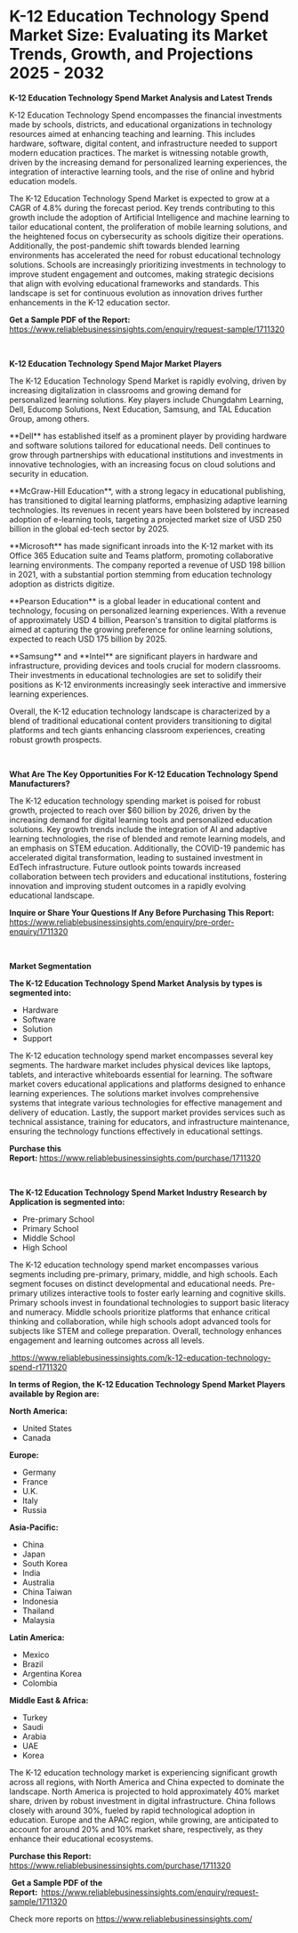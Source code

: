 <p><h1>K-12 Education Technology Spend Market Size: Evaluating its Market Trends, Growth, and Projections 2025 - 2032</h1></p><p><strong>K-12 Education Technology Spend Market Analysis and Latest Trends</strong></p>
<p><p>K-12 Education Technology Spend encompasses the financial investments made by schools, districts, and educational organizations in technology resources aimed at enhancing teaching and learning. This includes hardware, software, digital content, and infrastructure needed to support modern education practices. The market is witnessing notable growth, driven by the increasing demand for personalized learning experiences, the integration of interactive learning tools, and the rise of online and hybrid education models. </p><p>The K-12 Education Technology Spend Market is expected to grow at a CAGR of 4.8% during the forecast period. Key trends contributing to this growth include the adoption of Artificial Intelligence and machine learning to tailor educational content, the proliferation of mobile learning solutions, and the heightened focus on cybersecurity as schools digitize their operations. Additionally, the post-pandemic shift towards blended learning environments has accelerated the need for robust educational technology solutions. Schools are increasingly prioritizing investments in technology to improve student engagement and outcomes, making strategic decisions that align with evolving educational frameworks and standards. This landscape is set for continuous evolution as innovation drives further enhancements in the K-12 education sector.</p></p>
<p><strong>Get a Sample PDF of the Report:&nbsp;</strong> <a href="https://www.reliablebusinessinsights.com/enquiry/request-sample/1711320?utm_campaign=2274&utm_medium=2&utm_source=Github&utm_content=ia&utm_term=27032025&utm_id=k-12-education-technology-spend">https://www.reliablebusinessinsights.com/enquiry/request-sample/1711320</a></p>
<p>&nbsp;</p>
<p><strong>K-12 Education Technology Spend Major Market Players</strong></p>
<p><p>The K-12 Education Technology Spend Market is rapidly evolving, driven by increasing digitalization in classrooms and growing demand for personalized learning solutions. Key players include Chungdahm Learning, Dell, Educomp Solutions, Next Education, Samsung, and TAL Education Group, among others.</p><p>**Dell** has established itself as a prominent player by providing hardware and software solutions tailored for educational needs. Dell continues to grow through partnerships with educational institutions and investments in innovative technologies, with an increasing focus on cloud solutions and security in education.</p><p>**McGraw-Hill Education**, with a strong legacy in educational publishing, has transitioned to digital learning platforms, emphasizing adaptive learning technologies. Its revenues in recent years have been bolstered by increased adoption of e-learning tools, targeting a projected market size of USD 250 billion in the global ed-tech sector by 2025.</p><p>**Microsoft** has made significant inroads into the K-12 market with its Office 365 Education suite and Teams platform, promoting collaborative learning environments. The company reported a revenue of USD 198 billion in 2021, with a substantial portion stemming from education technology adoption as districts digitize.</p><p>**Pearson Education** is a global leader in educational content and technology, focusing on personalized learning experiences. With a revenue of approximately USD 4 billion, Pearson's transition to digital platforms is aimed at capturing the growing preference for online learning solutions, expected to reach USD 175 billion by 2025.</p><p>**Samsung** and **Intel** are significant players in hardware and infrastructure, providing devices and tools crucial for modern classrooms. Their investments in educational technologies are set to solidify their positions as K-12 environments increasingly seek interactive and immersive learning experiences.</p><p>Overall, the K-12 education technology landscape is characterized by a blend of traditional educational content providers transitioning to digital platforms and tech giants enhancing classroom experiences, creating robust growth prospects.</p></p>
<p>&nbsp;</p>
<p><strong>What Are The Key Opportunities For K-12 Education Technology Spend Manufacturers?</strong></p>
<p><p>The K-12 education technology spending market is poised for robust growth, projected to reach over $60 billion by 2026, driven by the increasing demand for digital learning tools and personalized education solutions. Key growth trends include the integration of AI and adaptive learning technologies, the rise of blended and remote learning models, and an emphasis on STEM education. Additionally, the COVID-19 pandemic has accelerated digital transformation, leading to sustained investment in EdTech infrastructure. Future outlook points towards increased collaboration between tech providers and educational institutions, fostering innovation and improving student outcomes in a rapidly evolving educational landscape.</p></p>
<p><strong>Inquire or Share Your Questions If Any Before Purchasing This Report:</strong> <a href="https://www.reliablebusinessinsights.com/enquiry/pre-order-enquiry/1711320?utm_campaign=2274&utm_medium=2&utm_source=Github&utm_content=ia&utm_term=27032025&utm_id=k-12-education-technology-spend">https://www.reliablebusinessinsights.com/enquiry/pre-order-enquiry/1711320</a></p>
<p>&nbsp;</p>
<p><strong>Market Segmentation</strong></p>
<p><strong>The K-12 Education Technology Spend Market Analysis by types is segmented into:</strong></p>
<p><ul><li>Hardware</li><li>Software</li><li>Solution</li><li>Support</li></ul></p>
<p><p>The K-12 education technology spend market encompasses several key segments. The hardware market includes physical devices like laptops, tablets, and interactive whiteboards essential for learning. The software market covers educational applications and platforms designed to enhance learning experiences. The solutions market involves comprehensive systems that integrate various technologies for effective management and delivery of education. Lastly, the support market provides services such as technical assistance, training for educators, and infrastructure maintenance, ensuring the technology functions effectively in educational settings.</p></p>
<p><strong>Purchase this Report:&nbsp;</strong><a href="https://www.reliablebusinessinsights.com/purchase/1711320?utm_campaign=2274&utm_medium=2&utm_source=Github&utm_content=ia&utm_term=27032025&utm_id=k-12-education-technology-spend">https://www.reliablebusinessinsights.com/purchase/1711320</a></p>
<p>&nbsp;</p>
<p><strong>The K-12 Education Technology Spend Market Industry Research by Application is segmented into:</strong></p>
<p><ul><li>Pre-primary School</li><li>Primary School</li><li>Middle School</li><li>High School</li></ul></p>
<p><p>The K-12 education technology spend market encompasses various segments including pre-primary, primary, middle, and high schools. Each segment focuses on distinct developmental and educational needs. Pre-primary utilizes interactive tools to foster early learning and cognitive skills. Primary schools invest in foundational technologies to support basic literacy and numeracy. Middle schools prioritize platforms that enhance critical thinking and collaboration, while high schools adopt advanced tools for subjects like STEM and college preparation. Overall, technology enhances engagement and learning outcomes across all levels.</p></p>
<p><a href="https://www.reliablebusinessinsights.com/k-12-education-technology-spend-r1711320?utm_campaign=2274&utm_medium=2&utm_source=Github&utm_content=ia&utm_term=27032025&utm_id=k-12-education-technology-spend">&nbsp;https://www.reliablebusinessinsights.com/k-12-education-technology-spend-r1711320</a></p>
<p><strong>In terms of Region, the K-12 Education Technology Spend Market Players available by Region are:</strong></p>
<p>
    <p> <strong> North America: </strong>
        <ul>
            <li>United States</li>
            <li>Canada</li>
        </ul>
        </p> 
    <p> <strong> Europe: </strong>
        <ul>
            <li>Germany</li>
            <li>France</li>
            <li>U.K.</li>
            <li>Italy</li>
            <li>Russia</li>
        </ul>
        </p> 
    <p> <strong> Asia-Pacific: </strong>
        <ul>
            <li>China</li>
            <li>Japan</li>
            <li>South Korea</li>
            <li>India</li>
            <li>Australia</li>
            <li>China Taiwan</li>
            <li>Indonesia</li>
            <li>Thailand</li>
            <li>Malaysia</li>
        </ul>
        </p> 
    <p> <strong> Latin America: </strong>
        <ul>
            <li>Mexico</li>
            <li>Brazil</li>
            <li>Argentina Korea</li>
            <li>Colombia</li>
        </ul>
        </p> 
    <p> <strong> Middle East & Africa: </strong>
        <ul>
            <li>Turkey</li>
            <li>Saudi</li>
            <li>Arabia</li>
            <li>UAE</li>
            <li>Korea</li>
        </ul>
    </p>
    </p>
<p><p>The K-12 education technology market is experiencing significant growth across all regions, with North America and China expected to dominate the landscape. North America is projected to hold approximately 40% market share, driven by robust investment in digital infrastructure. China follows closely with around 30%, fueled by rapid technological adoption in education. Europe and the APAC region, while growing, are anticipated to account for around 20% and 10% market share, respectively, as they enhance their educational ecosystems.</p></p>
<p><strong>Purchase this Report: </strong><a href="https://www.reliablebusinessinsights.com/purchase/1711320?utm_campaign=2274&utm_medium=2&utm_source=Github&utm_content=ia&utm_term=27032025&utm_id=k-12-education-technology-spend">https://www.reliablebusinessinsights.com/purchase/1711320</a></p>
<p>&nbsp;<strong>Get a Sample PDF of the Report:&nbsp;&nbsp;</strong><a href="https://www.reliablebusinessinsights.com/enquiry/request-sample/1711320?utm_campaign=2274&utm_medium=2&utm_source=Github&utm_content=ia&utm_term=27032025&utm_id=k-12-education-technology-spend">https://www.reliablebusinessinsights.com/enquiry/request-sample/1711320</a></p>
<p><strong></strong></p>
<p>Check more reports on <a href="https://www.reliablebusinessinsights.com/?utm_campaign=2274&utm_medium=2&utm_source=Github&utm_content=ia&utm_term=27032025&utm_id=k-12-education-technology-spend">https://www.reliablebusinessinsights.com/</a></p>